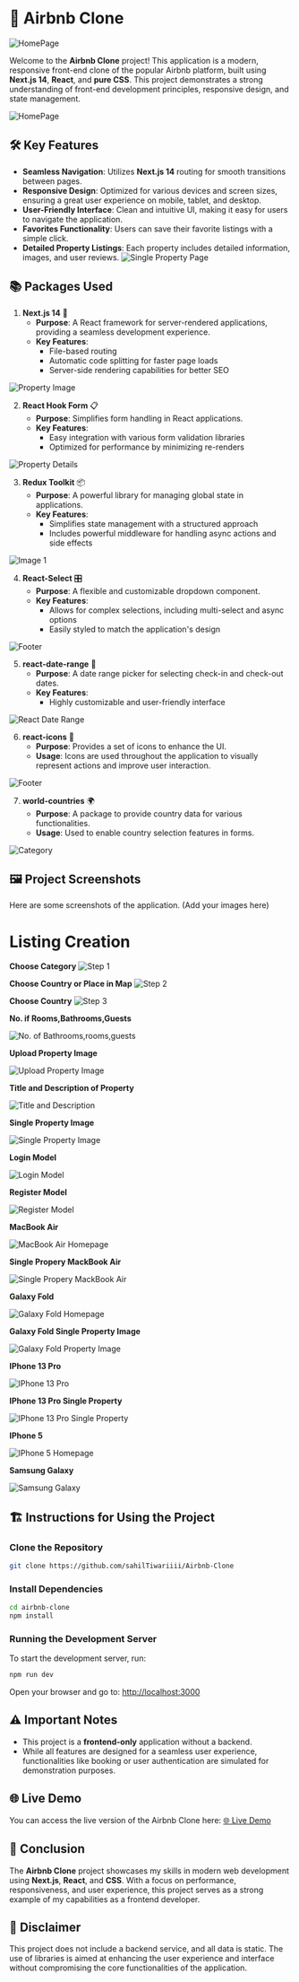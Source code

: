 

# 🌟 Airbnb Clone


![HomePage](public/images/logo.png)

Welcome to the **Airbnb Clone** project! This application is a modern, responsive front-end clone of the popular Airbnb platform, built using **Next.js 14**, **React**, and **pure CSS**. This project demonstrates a strong understanding of front-end development principles, responsive design, and state management.

![HomePage](public/images/a.png)


## 🛠️ Key Features

- **Seamless Navigation**: Utilizes **Next.js 14** routing for smooth transitions between pages.
- **Responsive Design**: Optimized for various devices and screen sizes, ensuring a great user experience on mobile, tablet, and desktop.
- **User-Friendly Interface**: Clean and intuitive UI, making it easy for users to navigate the application.
- **Favorites Functionality**: Users can save their favorite listings with a simple click.
- **Detailed Property Listings**: Each property includes detailed information, images, and user reviews.
![Single Property Page](public/images/a2.png)
## 📚 Packages Used

1. **Next.js 14** 🚀
   - **Purpose**: A React framework for server-rendered applications, providing a seamless development experience.
   - **Key Features**: 
     - File-based routing
     - Automatic code splitting for faster page loads
     - Server-side rendering capabilities for better SEO

![Property Image](public/images/a3.png)

2. **React Hook Form** 📋
   - **Purpose**: Simplifies form handling in React applications.
   - **Key Features**: 
     - Easy integration with various form validation libraries
     - Optimized for performance by minimizing re-renders

![Property Details](public/images/a4.png)

3. **Redux Toolkit** 📦
   - **Purpose**: A powerful library for managing global state in applications.
   - **Key Features**: 
     - Simplifies state management with a structured approach
     - Includes powerful middleware for handling async actions and side effects

![Image 1](public/images/a6.png)

4. **React-Select** 🎛️
   - **Purpose**: A flexible and customizable dropdown component.
   - **Key Features**: 
     - Allows for complex selections, including multi-select and async options
     - Easily styled to match the application's design


![Footer](public/images/a7.png)

5. **react-date-range** 📅
   - **Purpose**: A date range picker for selecting check-in and check-out dates.
   - **Key Features**: 
     - Highly customizable and user-friendly interface


![React Date Range](public/images/a5.png)

6. **react-icons** 🎨
   - **Purpose**: Provides a set of icons to enhance the UI.
   - **Usage**: Icons are used throughout the application to visually represent actions and improve user interaction.


![Footer](public/images/a9.png)

7. **world-countries** 🌍
   - **Purpose**: A package to provide country data for various functionalities.
   - **Usage**: Used to enable country selection features in forms.


![Category](public/images/a10.png)

## 🖼️ Project Screenshots

Here are some screenshots of the application. (Add your images here)
 
# Listing Creation 
**Choose Category**
![Step 1](public/images/lc.png)

**Choose Country or Place in Map**
![Step 2](public/images/ls1.png)

**Choose Country**
![Step 3](public/images/ls11.png)

**No. if Rooms,Bathrooms,Guests**

![No. of Bathrooms,rooms,guests](public/images/ls12.png)

**Upload Property Image**

![Upload Property Image](public/images/ls30.png)

**Title and Description of Property**

![Title and Description](public/images/ls31.png)

**Single Property Image**

![Single Property Image](public/images/lm.png)

**Login Model**

![Login Model](public/images/login.png)

**Register Model**

![Register Model](public/images/register.png)

**MacBook Air**

![MacBook Air Homepage](public/images/lap1.png)

**Single Propery MackBook Air**

![Single Propery MackBook Air](public/images/lap2.png)

**Galaxy Fold**

![Galaxy Fold Homepage](public/images/tab1.png)

**Galaxy Fold Single Property Image**

![Galaxy Fold Property Image](public/images/tab2.png)

**IPhone 13 Pro**

![IPhone 13 Pro](public/images/ip1.png)

**IPhone 13 Pro Single Property**

![IPhone 13 Pro Single Property](public/images/ip2.png)

**IPhone 5**

![IPhone 5 Homepage](public/images/i5.png)

**Samsung Galaxy**

![Samsung Galaxy](public/images/sam.png)

## 🏗️ Instructions for Using the Project

### Clone the Repository

```bash
git clone https://github.com/sahilTiwariiii/Airbnb-Clone
```

### Install Dependencies

```bash
cd airbnb-clone
npm install
```

### Running the Development Server

To start the development server, run:

```bash
npm run dev
```

Open your browser and go to: [http://localhost:3000](http://localhost:3000)

## ⚠️ Important Notes

- This project is a **frontend-only** application without a backend.
- While all features are designed for a seamless user experience, functionalities like booking or user authentication are simulated for demonstration purposes.

## 🌐 Live Demo

You can access the live version of the Airbnb Clone here: [🌐 Live Demo](https://your-live-demo-link.com)

## 💼 Conclusion

The **Airbnb Clone** project showcases my skills in modern web development using **Next.js**, **React**, and **CSS**. With a focus on performance, responsiveness, and user experience, this project serves as a strong example of my capabilities as a frontend developer.

## 🛑 Disclaimer

This project does not include a backend service, and all data is static. The use of libraries is aimed at enhancing the user experience and interface without compromising the core functionalities of the application.

